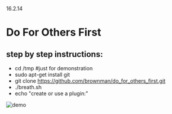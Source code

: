 16.2.14


Do For Others First
=
step by step instructions:
---------------------------------
 - cd /tmp #just for demonstration
 - sudo apt-get install git
 - git clone https://github.com/brownman/do_for_others_first.git
 - ./breath.sh
 - echo "create or use a plugin:"
 
 ![demo](https://raw2.github.com/brownman/do_for_others_first/develop/presentations/root.gif)
